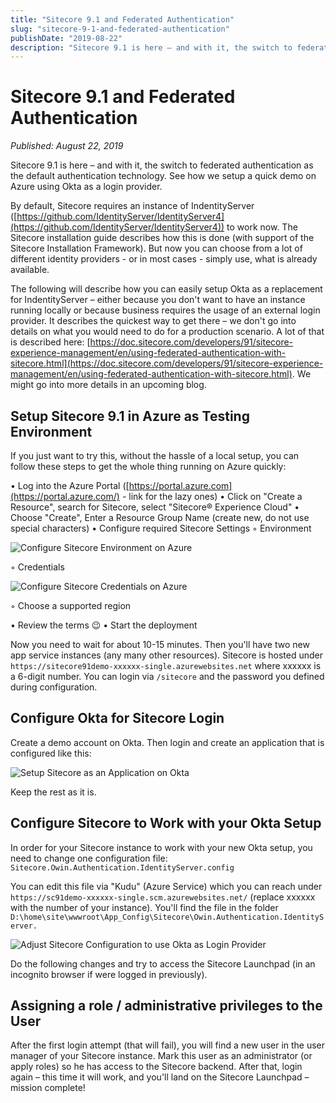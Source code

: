 ```yaml
---
title: "Sitecore 9.1 and Federated Authentication"
slug: "sitecore-9-1-and-federated-authentication"
publishDate: "2019-08-22"
description: "Sitecore 9.1 is here – and with it, the switch to federated authentication as the default authentication technology. See how we setup a quick demo on Azure using Okta as a login provider."
---
```


# Sitecore 9.1 and Federated Authentication

*Published: August 22, 2019*

Sitecore 9.1 is here – and with it, the switch to federated authentication as the default authentication technology. See how we setup a quick demo on Azure using Okta as a login provider.

By default, Sitecore requires an instance of IndentityServer ([https://github.com/IdentityServer/IdentityServer4](https://github.com/IdentityServer/IdentityServer4)) to work now. The Sitecore installation guide describes how this is done (with support of the Sitecore Installation Framework). But now you can choose from a lot of different identity providers - or in most cases - simply use, what is already available.

The following will describe how you can easily setup Okta as a replacement for IndentityServer – either because you don't want to have an instance running locally or because business requires the usage of an external login provider. It describes the quickest way to get there – we don't go into details on what you would need to do for a production scenario. A lot of that is described here: [https://doc.sitecore.com/developers/91/sitecore-experience-management/en/using-federated-authentication-with-sitecore.html](https://doc.sitecore.com/developers/91/sitecore-experience-management/en/using-federated-authentication-with-sitecore.html). We might go into more details in an upcoming blog.

## Setup Sitecore 9.1 in Azure as Testing Environment

If you just want to try this, without the hassle of a local setup, you can follow these steps to get the whole thing running on Azure quickly:

• Log into the Azure Portal ([https://portal.azure.com](https://portal.azure.com/) - link for the lazy ones)
• Click on "Create a Resource", search for Sitecore, select "Sitecore® Experience Cloud"
• Choose "Create", Enter a Resource Group Name (create new, do not use special characters)
• Configure required Sitecore Settings
  ◦ Environment

![Configure Sitecore Environment on Azure](/assets/blog/sitecore-azure-1.jpg)

  ◦ Credentials

![Configure Sitecore Credentials on Azure](/assets/blog/sitecore-azure-2.jpg)

  ◦ Choose a supported region

• Review the terms 😉
• Start the deployment

Now you need to wait for about 10-15 minutes. Then you'll have two new app service instances (any many other resources). Sitecore is hosted under `https://sitecore91demo-xxxxxx-single.azurewebsites.net` where xxxxxx is a 6-digit number. You can login via `/sitecore` and the password you defined during configuration.

## Configure Okta for Sitecore Login

Create a demo account on Okta. Then login and create an application that is configured like this:

![Setup Sitecore as an Application on Okta](/assets/blog/sitecore-okta-1.png)

Keep the rest as it is.

## Configure Sitecore to Work with your Okta Setup

In order for your Sitecore instance to work with your new Okta setup, you need to change one configuration file:
`Sitecore.Owin.Authentication.IdentityServer.config`

You can edit this file via "Kudu" (Azure Service) which you can reach under `https://sc91demo-xxxxxx-single.scm.azurewebsites.net/` (replace xxxxxx with the number of your instance). You'll find the file in the folder `D:\home\site\wwwroot\App_Config\Sitecore\Owin.Authentication.IdentityServer.`

![Adjust Sitecore Configuration to use Okta as Login Provider](/assets/blog/sitecore-federation-config.jpg)

Do the following changes and try to access the Sitecore Launchpad (in an incognito browser if were logged in previously).

## Assigning a role / administrative privileges to the User

After the first login attempt (that will fail), you will find a new user in the user manager of your Sitecore instance. Mark this user as an administrator (or apply roles) so he has access to the Sitecore backend. After that, login again – this time it will work, and you'll land on the Sitecore Launchpad – mission complete!
